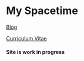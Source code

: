 # My Spacetime

[Blog](blog/README.md)  

[Curriculum Vitae](CV/README.md)

#### Site is work in progress

